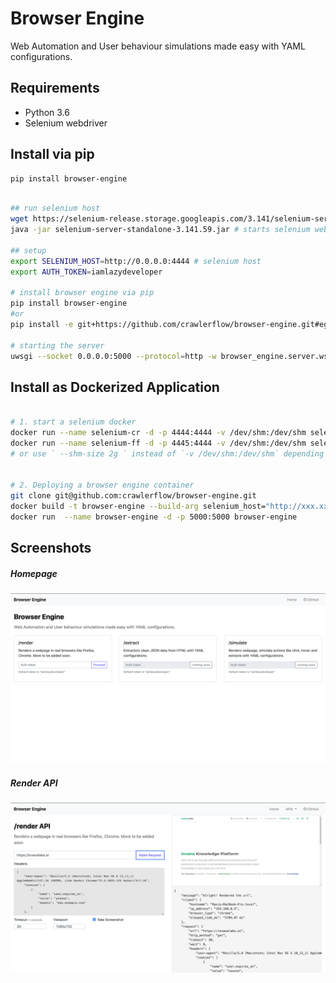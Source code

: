 # Browser Engine

Web Automation and User behaviour simulations made easy with YAML configurations.

## Requirements

- Python 3.6
- Selenium webdriver


## Install via pip

```bash
pip install browser-engine
```

```bash

## run selenium host
wget https://selenium-release.storage.googleapis.com/3.141/selenium-server-standalone-3.141.59.jar
java -jar selenium-server-standalone-3.141.59.jar # starts selenium webdriver at http://0.0.0.0:4444

## setup 
export SELENIUM_HOST=http://0.0.0.0:4444 # selenium host
export AUTH_TOKEN=iamlazydeveloper

# install browser engine via pip
pip install browser-engine
#or 
pip install -e git+https://github.com/crawlerflow/browser-engine.git#egg=browser_engine

# starting the server 
uwsgi --socket 0.0.0.0:5000 --protocol=http -w browser_engine.server.wsgi:application --processes 4 --threads 2
```


## Install as Dockerized Application

```bash

# 1. start a selenium docker
docker run --name selenium-cr -d -p 4444:4444 -v /dev/shm:/dev/shm selenium/standalone-chrome:3.141.59-titanium
docker run --name selenium-ff -d -p 4445:4444 -v /dev/shm:/dev/shm selenium/standalone-firefox:3.141.59-vanadium
# or use ` --shm-size 2g ` instead of `-v /dev/shm:/dev/shm` depending on what best suits for you.


# 2. Deploying a browser engine container
git clone git@github.com:crawlerflow/browser-engine.git
docker build -t browser-engine --build-arg selenium_host="http://xxx.xx.xx.xx:4444" --build-arg auth_token="iamlazydeveloper" -f Dockerfile .
docker run  --name browser-engine -d -p 5000:5000 browser-engine 
```

## Screenshots

##### Homepage 
![Screenshot](docs/screenshot.png)

##### Render API
![Screenshot](docs/render-screenshot.png)



 
